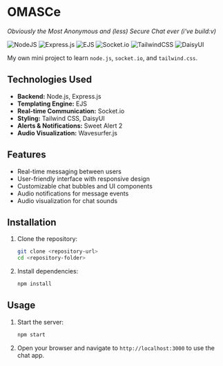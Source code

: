 # OMASCe
*Obviously the Most Anonymous and (less) Secure Chat ever (i've build:v)*

![NodeJS](https://img.shields.io/badge/node.js-6DA55F?style=for-the-badge&logo=node.js&logoColor=white) ![Express.js](https://img.shields.io/badge/express.js-%23404d59.svg?style=for-the-badge&logo=express&logoColor=%2361DAFB) ![EJS](https://img.shields.io/badge/ejs-%23B4CA65.svg?style=for-the-badge&logo=ejs&logoColor=black) ![Socket.io](https://img.shields.io/badge/Socket.io-black?style=for-the-badge&logo=socket.io&badgeColor=010101) ![TailwindCSS](https://img.shields.io/badge/tailwindcss-%2338B2AC.svg?style=for-the-badge&logo=tailwind-css&logoColor=white) ![DaisyUI](https://img.shields.io/badge/daisyui-5A0EF8?style=for-the-badge&logo=daisyui&logoColor=white)

My own mini project to learn `node.js`, `socket.io`, and `tailwind.css`.

## Technologies Used

- **Backend:** Node.js, Express.js
- **Templating Engine:** EJS
- **Real-time Communication:** Socket.io
- **Styling:** Tailwind CSS, DaisyUI
- **Alerts & Notifications:** Sweet Alert 2
- **Audio Visualization:** Wavesurfer.js

## Features

- Real-time messaging between users
- User-friendly interface with responsive design
- Customizable chat bubbles and UI components
- Audio notifications for message events
- Audio visualization for chat sounds

## Installation

1. Clone the repository:

    ```bash
    git clone <repository-url>
    cd <repository-folder>
    ```
2. Install dependencies:

    ```bash
    npm install
    ```

## Usage
1. Start the server:
    
    ```bash
    npm start
    ```
2. Open your browser and navigate to `http://localhost:3000` to use the chat app.


